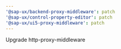 ```yaml
---
'@sap-ux/backend-proxy-middleware': patch
'@sap-ux/control-property-editor': patch
'@sap-ux/ui5-proxy-middleware': patch
---
```


Upgrade http-proxy-middleware
